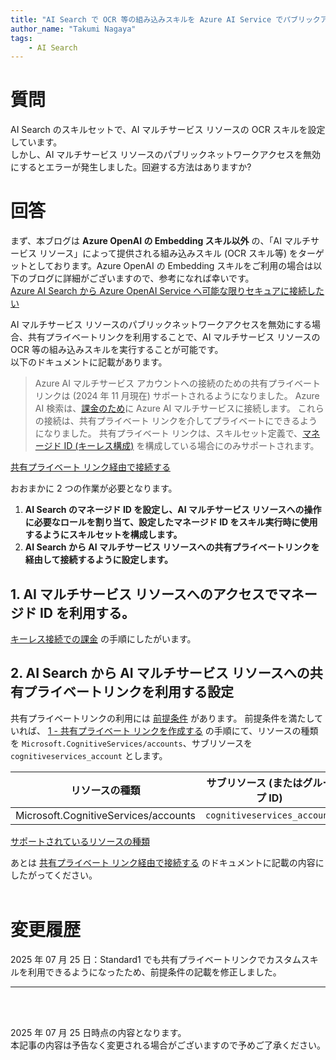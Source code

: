 ```yaml
---
title: "AI Search で OCR 等の組み込みスキルを Azure AI Service でパブリックアクセスを無効化した状態で実行したい"
author_name: "Takumi Nagaya"
tags:
    - AI Search
---
```


# 質問
AI Search のスキルセットで、AI マルチサービス リソースの OCR スキルを設定しています。  
しかし、AI マルチサービス リソースのパブリックネットワークアクセスを無効にするとエラーが発生しました。回避する方法はありますか?

# 回答
まず、本ブログは **Azure OpenAI の Embedding スキル以外** の、「AI マルチサービス リソース」によって提供される組み込みスキル (OCR スキル等) をターゲットとしております。Azure OpenAI の Embedding スキルをご利用の場合は以下のブログに詳細がございますので、参考になれば幸いです。<br/>
[Azure AI Search から Azure OpenAI Service へ可能な限りセキュアに接続したい](https://azure.github.io/jpazpaas/2024/01/25/search-private-access-to-openai.html)

AI マルチサービス リソースのパブリックネットワークアクセスを無効にする場合、共有プライベートリンクを利用することで、AI マルチサービス リソースの OCR 等の組み込みスキルを実行することが可能です。<br>
以下のドキュメントに記載があります。

>Azure AI マルチサービス アカウントへの接続のための共有プライベート リンクは (2024 年 11 月現在) サポートされるようになりました。 Azure AI 検索は、[課金のため](https://learn.microsoft.com/ja-jp/azure/search/cognitive-search-attach-cognitive-services)に Azure AI マルチサービスに接続します。 これらの接続は、共有プライベート リンクを介してプライベートにできるようになりました。 共有プライベート リンクは、スキルセット定義で、[マネージド ID (キーレス構成)](https://learn.microsoft.com/ja-jp/azure/search/cognitive-search-attach-cognitive-services#bill-through-a-keyless-connection) を構成している場合にのみサポートされます。<br>

[共有プライベート リンク経由で接続する](https://learn.microsoft.com/ja-jp/azure/search/search-indexer-howto-access-private?tabs=portal-create#supported-resource-types)

おおまかに 2 つの作業が必要となります。<br/>
1. **AI Search のマネージド ID を設定し、AI マルチサービス リソースへの操作に必要なロールを割り当て、設定したマネージド ID をスキル実行時に使用するようにスキルセットを構成します。**
2. **AI Search から AI マルチサービス リソースへの共有プライベートリンクを経由して接続するように設定します。**

## 1. AI マルチサービス リソースへのアクセスでマネージド ID を利用する。
[キーレス接続での課金](https://learn.microsoft.com/ja-jp/azure/search/cognitive-search-attach-cognitive-services?tabs=portal%2Cportal-remove#bill-through-a-keyless-connection) の手順にしたがいます。

## 2.  AI Search から AI マルチサービス リソースへの共有プライベートリンクを利用する設定
共有プライベートリンクの利用には [前提条件](https://learn.microsoft.com/ja-jp/azure/search/search-indexer-howto-access-private?tabs=portal-create#prerequisites) があります。
前提条件を満たしていれば、
[1 - 共有プライベート リンクを作成する](https://learn.microsoft.com/ja-jp/azure/search/search-indexer-howto-access-private?tabs=portal-create#1---create-a-shared-private-link) の手順にて、リソースの種類を `Microsoft.CognitiveServices/accounts`、サブリソースを `cognitiveservices_account` とします。

| リソースの種類 | サブリソース (またはグループ ID) |
| --- | --- |
| Microsoft.CognitiveServices/accounts | `cognitiveservices_account` |

[サポートされているリソースの種類](https://learn.microsoft.com/ja-jp/azure/search/search-indexer-howto-access-private?tabs=portal-create#supported-resource-types)


あとは [共有プライベート リンク経由で接続する](https://learn.microsoft.com/ja-jp/azure/search/search-indexer-howto-access-private?tabs=portal-create) のドキュメントに記載の内容にしたがってください。
<br>
<br>

# 変更履歴  
2025 年 07 月 25 日：Standard1 でも共有プライベートリンクでカスタムスキルを利用できるようになったため、前提条件の記載を修正しました。

---

<br>
<br>

2025 年 07 月 25 日時点の内容となります。<br>
本記事の内容は予告なく変更される場合がございますので予めご了承ください。

<br>
<br>
